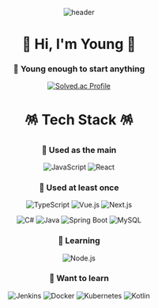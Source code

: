 <div align="center">

![header](https://capsule-render.vercel.app/api?type=waving&color=gradient&height=120&animation=fadeIn&section=footer&text=🍰🍭🍫🍩🍪🍬🍮&fontAlign=70)
  
# 🍕 Hi, I'm Young 🍕

### 🌱 Young enough to start anything
[![Solved.ac Profile](http://mazassumnida.wtf/api/v2/generate_badge?boj=moxnox63)](https://solved.ac/moxnox63/)

# 🪅 Tech Stack 🪅
### 🍔 Used as the main
![JavaScript](https://img.shields.io/badge/JavaScript-F7DF1E.svg?&style=for-the-badge&logo=JavaScript&logoColor=white)
![React](https://img.shields.io/badge/React-61DAFB.svg?&style=for-the-badge&logo=React&logoColor=white)

### 🍟 Used at least once
![TypeScript](https://img.shields.io/badge/TypeScript-3178C6.svg?&style=for-the-badge&logo=TypeScript&logoColor=white)
![Vue.js](https://img.shields.io/badge/Vue.js-4FC08D.svg?&style=for-the-badge&logo=Vue.js&logoColor=white)
![Next.js](https://img.shields.io/badge/Next.js-000000.svg?&style=for-the-badge&logo=React&logoColor=white)

![C#](https://img.shields.io/badge/C%23-512BD4.svg?&style=for-the-badge&logo=CSharp&logoColor=white)
![Java](https://img.shields.io/badge/Java-007396.svg?&style=for-the-badge&logo=Java&logoColor=white)
![Spring Boot](https://img.shields.io/badge/Spring%20Boot-6DB33F.svg?&style=for-the-badge&logo=Spring%20Boot&logoColor=white)
![MySQL](https://img.shields.io/badge/MySQL-4479A1.svg?&style=for-the-badge&logo=MySQL&logoColor=white)

### 🍺 Learning
![Node.js](https://img.shields.io/badge/Node.js-5FA04E.svg?&style=for-the-badge&logo=Node.js&logoColor=white)

### 🍼 Want to learn
![Jenkins](https://img.shields.io/badge/Jenkins-D24939.svg?&style=for-the-badge&logo=Jenkins&logoColor=white)
![Docker](https://img.shields.io/badge/Docker-2496ED.svg?&style=for-the-badge&logo=Docker&logoColor=white)
![Kubernetes](https://img.shields.io/badge/Kubernetes-326CE5.svg?&style=for-the-badge&logo=Kubernetes&logoColor=white)
![Kotlin](https://img.shields.io/badge/Kotlin-7F52FF.svg?&style=for-the-badge&logo=Kotlin&logoColor=white)

</div>

<!--
# :mailbox_with_mail: Contacts
[![Tech Blog Badge](http://img.shields.io/badge/-Tech%20blog-black?style=flat-square&logo=github&link=https://soo-vely-dev.tistory.com/)](https://popping-j.tistory.com/)
[![Gmail Badge](https://img.shields.io/badge/Gmail-d14836?style=flat-square&logo=Gmail&logoColor=white&link=mailto:moxnox63@gmail.com)](mailto:moxnox63@gmail.com)
[![Naver Badge](https://img.shields.io/badge/Naver-03C75A?style=flat-square&logo=Naver&logoColor=white&link=mailto:moxnox63@naver.com)](mailto:moxnox63@naver.com)
-->

<!--
**moxnox63/moxnox63** is a ✨ _special_ ✨ repository because its `README.md` (this file) appears on your GitHub profile.

Here are some ideas to get you started:

- 🔭 I’m currently working on ...
- 🌱 I’m currently learning ...
- 👯 I’m looking to collaborate on ...
- 🤔 I’m looking for help with ...
- 💬 Ask me about ...
- 📫 How to reach me: ...
- 😄 Pronouns: ...
- ⚡ Fun fact: ...
-->
